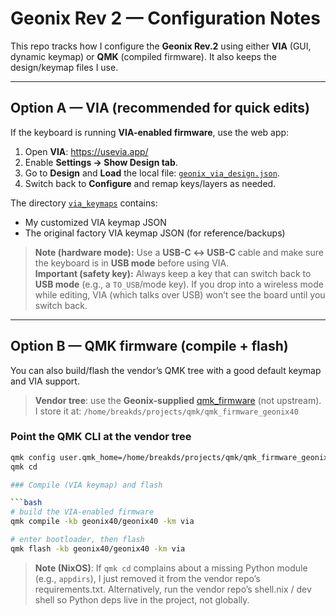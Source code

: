 # Geonix Rev 2 — Configuration Notes

This repo tracks how I configure the **Geonix Rev.2** using either **VIA** (GUI, dynamic keymap) or **QMK** (compiled firmware). It also keeps the design/keymap files I use.

---

## Option A — VIA (recommended for quick edits)

If the keyboard is running **VIA-enabled firmware**, use the web app:

1. Open **VIA**: https://usevia.app/  
2. Enable **Settings → Show Design tab**.  
3. Go to **Design** and **Load** the local file: [`geonix_via_design.json`](geonix_via_design.json).  
4. Switch back to **Configure** and remap keys/layers as needed.

The directory [`via_keymaps`](via_keymaps) contains:
- My customized VIA keymap JSON
- The original factory VIA keymap JSON (for reference/backups)

> **Note (hardware mode):** Use a **USB-C ↔ USB-C** cable and make sure the keyboard is in **USB mode** before using VIA.  
> **Important (safety key):** Always keep a key that can switch back to **USB mode** (e.g., a `TO_USB`/mode key). If you drop into a wireless mode while editing, VIA (which talks over USB) won’t see the board until you switch back.

---

## Option B — QMK firmware (compile + flash)

You can also build/flash the vendor’s QMK tree with a good default keymap and VIA support.

> **Vendor tree**: use the **Geonix-supplied** [qmk_firmware](https://drive.google.com/drive/folders/1QNRFeJZBt527T0AZcOdAccgRrbsD4zqa) (not upstream). I store it at:
> `/home/breakds/projects/qmk/qmk_firmware_geonix40`

### Point the QMK CLI at the vendor tree
```bash
qmk config user.qmk_home=/home/breakds/projects/qmk/qmk_firmware_geonix40
qmk cd

### Compile (VIA keymap) and flash

```bash
# build the VIA-enabled firmware
qmk compile -kb geonix40/geonix40 -km via

# enter bootloader, then flash
qmk flash -kb geonix40/geonix40 -km via
```

> **Note (NixOS)**: If `qmk cd` complains about a missing Python module (e.g., `appdirs`), I just removed it from the vendor repo’s requirements.txt. Alternatively, run the vendor repo’s shell.nix / dev shell so Python deps live in the project, not globally.
